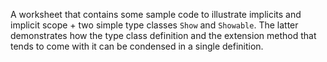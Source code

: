 A worksheet that contains some sample code to illustrate
implicits and implicit scope + two simple type classes `Show`
and `Showable`. The latter demonstrates how the type class
definition and the extension method that tends to come with it
can be condensed in a single definition.
